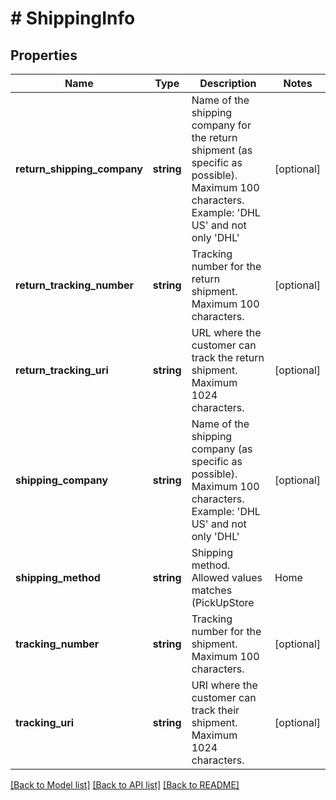 # # ShippingInfo

## Properties

Name | Type | Description | Notes
------------ | ------------- | ------------- | -------------
**return_shipping_company** | **string** | Name of the shipping company for the return shipment (as specific as possible). Maximum 100 characters. Example: &#39;DHL US&#39; and not only &#39;DHL&#39; | [optional]
**return_tracking_number** | **string** | Tracking number for the return shipment. Maximum 100 characters. | [optional]
**return_tracking_uri** | **string** | URL where the customer can track the return shipment. Maximum 1024 characters. | [optional]
**shipping_company** | **string** | Name of the shipping company (as specific as possible). Maximum 100 characters. Example: &#39;DHL US&#39; and not only &#39;DHL&#39; | [optional]
**shipping_method** | **string** | Shipping method. Allowed values matches (PickUpStore|Home|BoxReg|BoxUnreg|PickUpPoint|Own|Postal|DHLPackstation|Digital|Undefined|PickUpWarehouse|ClickCollect) | [optional]
**tracking_number** | **string** | Tracking number for the shipment. Maximum 100 characters. | [optional]
**tracking_uri** | **string** | URI where the customer can track their shipment. Maximum 1024 characters. | [optional]

[[Back to Model list]](../../README.md#models) [[Back to API list]](../../README.md#endpoints) [[Back to README]](../../README.md)
